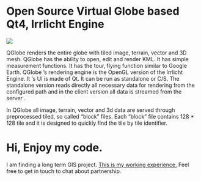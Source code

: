 # Open Source Virtual Globe based Qt4, Irrlicht Engine

[![](http://img.youtube.com/vi/vFuoIlpDcvg/0.jpg)](http://www.youtube.com/watch?v=vFuoIlpDcvg "")

QGlobe renders the entire globe with tiled image, terrain, vector and 3D mesh.
QGlobe has the ability to open, edit and render KML.
It has simple measurement functions.
It has the tour, flying function similar to Google Earth.
QGlobe ’s rendering engine is the OpenGL version of the Irrlicht Engine.
It ‘s UI is made of Qt.
It can be run as standalone or C/S.
The standalone version reads directly all necessary data for rendering from the configured path and in the client version all data is streamed from the server . 

In QGlobe all image, terrain, vector and 3d data are served through preprocessed tiled, so called “block” files. Each “block” file contains 128 * 128 tile and it is designed to quickly find the tile by tile identifier.

# Hi, Enjoy my code.
I am finding a long term GIS project.
[This is my working experience.](https://docs.google.com/document/d/1LDBFsSW2ECTPW53f18EzqURBdfs8HDsvNumzYi7x9-Y/edit?usp=sharing) 
Feel free to get in touch to chat about partnership.
